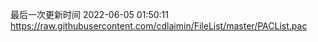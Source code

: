 最后一次更新时间 2022-06-05 01:50:11
https://raw.githubusercontent.com/cdlaimin/FileList/master/PACList.pac

